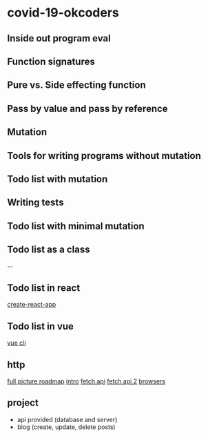 # covid-19-okcoders

## Inside out program eval
## Function signatures
## Pure vs. Side effecting function
## Pass by value and pass by reference
## Mutation
## Tools for writing programs without mutation
## Todo list with mutation
## Writing tests
## Todo list with minimal mutation
## Todo list as a class
--
## Todo list in react
[create-react-app](https://reactjs.org/docs/create-a-new-react-app.html)


## Todo list in vue
[vue cli](https://cli.vuejs.org/guide/prototyping.html)

## http 
[full picture roadmap](https://www.freecodecamp.org/news/2019-web-developer-roadmap/)
[intro](https://www.freecodecamp.org/news/http-and-everything-you-need-to-know-about-it/)
[fetch api](https://www.freecodecamp.org/news/a-practical-es6-guide-on-how-to-perform-http-requests-using-the-fetch-api-594c3d91a547/)
[fetch api 2](https://www.freecodecamp.org/news/understanding-the-fetch-api-a7d4c08c2a7/)
[browsers](https://www.freecodecamp.org/news/web-application-security-understanding-the-browser-5305ed2f1dac/)

## project

- api provided (database and server)
- blog (create, update, delete posts)